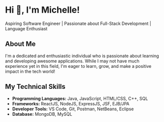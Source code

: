 # Hi :wave:, I'm Michelle!

Aspiring Software Engineer | Passionate about Full-Stack Development | Language Enthusiast

## About Me
I'm a dedicated and enthusiastic individual who is passionate about learning and developing awesome applications. While I may not have much experience yet in this field, I'm eager to learn, grow, and make a positive impact in the tech world!

## My Technical Skills

- __Programming Languages:__ Java, JavaScript, HTML/CSS, C++, SQL
- __Frameworks:__ ReactJS, NodeJS, ExpressJS, JSF, EJB/JPA
- __Developer Tools:__ VS Code, Git, Postman, NetBeans, Eclipse
- __Database:__ MongoDB, MySQL

<!--
**MiKuwahara/MiKuwahara** is a ✨ _special_ ✨ repository because its `README.md` (this file) appears on your GitHub profile.

Here are some ideas to get you started:

- 🔭 I’m currently working on ...
- 🌱 I’m currently learning ...
- 👯 I’m looking to collaborate on ...
- 🤔 I’m looking for help with ...
- 💬 Ask me about ...
- 📫 How to reach me: ...
- 😄 Pronouns: ...
- ⚡ Fun fact: ...
-->
